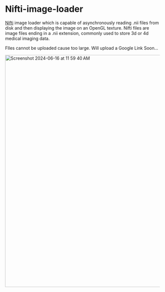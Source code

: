 # Nifti-image-loader
[Nifti](https://github.com/plwp/Nifti.NET/tree/master) image loader which is capable of asynchronously reading .nii files from disk and then displaying the image on an OpenGL texture. Nifti files are image files ending in a .nii extension, commonly used to store 3d or 4d medical imaging data.

FIles cannot be uploaded cause too large. Will upload a Google Link Soon...

<img width="753" alt="Screenshot 2024-06-16 at 11 59 40 AM" src="https://github.com/jpstayfocus/-Nifti-image-loader/assets/110998062/61714045-3f51-43a6-b116-e38f67468975">

